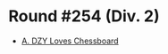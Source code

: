 # Round #254 (Div. 2)

* [A. DZY Loves Chessboard][]

[A. DZY Loves Chessboard]: http://codeforces.com/contest/445/problem/A
